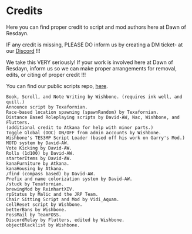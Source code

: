 # Credits

Here you can find proper credit to script and mod authors here at Dawn of Resdayn.

IF any credit is missing, PLEASE DO inform us by creating a DM ticket- at our [Discord](https://discord.gg/XG8r27R) !!!

We take this VERY seriously! If your work is involved here at Dawn of Resdayn, inform us so we can make proper arrangements for removal, edits, or citing of proper credit !!!

You can find our public scripts repo, [here](https://github.com/Dawn-of-Resdayn/public-scripts).

```
Book, Scroll, and Note Writing by Wishbone. (requires ink well, and quill.)
Announce script by Texafornian.
Race-based location spawning (spawnRandom) by Texafornian.
Distance Based Roleplaying scripts by David-AW, Nac, Wishbone, and Flutters.
(additional credit to Atkana for help with minor parts.)
Toggle Global (OOC) ON/OFF from admin accounts by Wishbone.
Wishbone's TES3MP Script Loader (based off his work on Garry's Mod.)
MOTD system by David-AW.
Vote Kicking by David-AW.
Rolls (1d100) by David-AW.
starterItems by David-AW.
kanaFurniture by Atkana.
kanaHousing by Atkana.
/find (compass based) by David-AW.
Prefix and name colorization system by David-AW.
/stuck by Texafornian.
brewingMod by ReinhartXIV.
rpStatus by Malic and the JRP Team.
Chair Sitting Script and Mod by Vidi_Aquam.
cellReset script by Wishbone.
betterBans by Wishbone.
FossMail by TeamFOSS.
DiscordRelay by Flutters, edited by Wishbone.
objectBlacklist by Wishbone.
```
